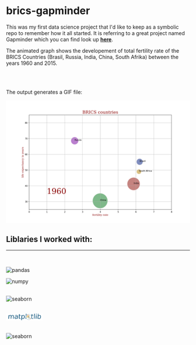 # brics-gapminder

This was my first data science project that I'd like to keep as a symbolic repo to remember how it all started. It is referring to a great project named Gapminder which you can find look up **[here](gapminder.org)**.

The animated graph shows the developement of total fertility rate of the BRICS Countries (Brasil, Russia, India, China, South Afrika) between the years 1960 and 2015. 

<br /><br />

The output generates a GIF file:

![](output.gif)

## Liblaries I worked with:
---
<br />

<img src="https://upload.wikimedia.org/wikipedia/commons/e/ed/Pandas_logo.svg" alt="pandas" width="100"/><br />

<img src="https://upload.wikimedia.org/wikipedia/commons/3/31/NumPy_logo_2020.svg" alt="numpy" width="100"/><br /><br />

<img src="https://seaborn.pydata.org/_images/logo-wide-lightbg.svg" alt="seaborn" width="100"/><br /><br />

<img src="plt_logo.png" alt="matplotlib" width="100"/><br /><br />

<img src="https://avatars.githubusercontent.com/u/3678179?s=280&v=4" alt="seaborn" width="100"/><br />


